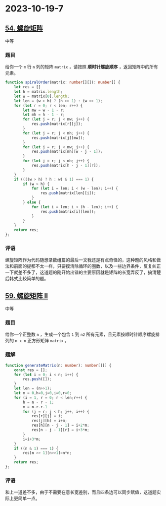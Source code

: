 # 2023-10-19-7

## [54. 螺旋矩阵](https://leetcode.cn/problems/spiral-matrix/)

中等

### 题目

给你一个 `m` 行 `n` 列的矩阵 `matrix` ，请按照 **顺时针螺旋顺序** ，返回矩阵中的所有元素。

```typescript
function spiralOrder(matrix: number[][]): number[] {
    let res = []
    let h = matrix.length;
    let w = matrix[0].length;
    let len = (w > h) ? (h >> 1) : (w >> 1);
    for (let r = 0; r < len; r++) {
        let mw = w - 1 - r;
        let mh = h - 1 - r;
        for (let j = r; j < mw; j++) {
            res.push(matrix[r][j]);
        }
        for (let j = r; j < mh; j++) {
            res.push(matrix[j][mw]);
        }
        for (let j = r; j < mw; j++) {
            res.push(matrix[mh][w - j - 1]);
        }
        for (let j = r; j < mh; j++) {
            res.push(matrix[h - j - 1][r]);
        }
    }
    if ((((w > h) ? h : w) & 1) === 1) {
        if (w > h) {
            for (let i = len; i < (w - len); i++) {
                res.push(matrix[len][i]);
            }
        } else {
            for (let i = len; i < (h - len); i++) {
                res.push(matrix[i][len]);
            }
        }
    }
    return res;
};
```

### 评语

螺旋矩阵作为代码随想录数组篇的最后一文我还是有点奇怪的，这种题的风格和做法和前面的提都不太一样，只要摸清除循环的圈数，以及一些边界条件，反复纠正一下就差不多了，这道题的刚开始出错的主要原因就是矩阵的长宽弄反了，搞清楚后韩式比较简单的题。

## [59. 螺旋矩阵 II](https://leetcode.cn/problems/spiral-matrix-ii/)

中等

### 题目

给你一个正整数 `n` ，生成一个包含 `1` 到 `n2` 所有元素，且元素按顺时针顺序螺旋排列的 `n x n` 正方形矩阵 `matrix` 。

### 题解

```typescript
function generateMatrix(n: number): number[][] {
    const res = [];
    for (let i = 0; i < n; i++) {
        res.push([]);
    }
    let len = (n>>1);
    let m = 0,h=0,j=0,i=0,r=0;
    for (i = 1, r = 0; r < len;r++) {
        h = n - r - 1;
        m = n-r-r-1
        for (j = r; j < h; j++, i++) {
            res[r][j] = i;
            res[j][h] = i+m;
            res[h][n - j - 1] = i+2*m;
            res[n - j - 1][r] = i+3*m;
        }
        i=i+3*m;
    }
    if ((n & 1) === 1) {
        res[n >> 1][n>>1]=n*n;
    }
    return res;
};
```

### 评语

和上一道差不多，由于不需要在意长宽差别，而且四条边可以同步赋值，这道题实际上更简单一点。